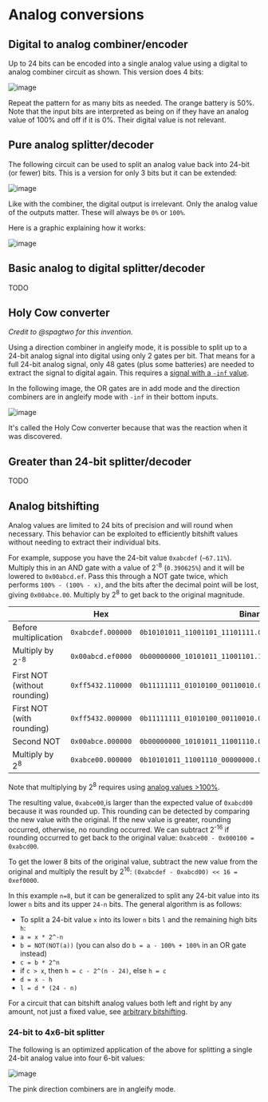 # Analog conversions

## Digital to analog combiner/encoder

Up to 24 bits can be encoded into a single analog value using a digital to analog combiner circuit as shown. This version does 4 bits:

![image](combiner1.png)

Repeat the pattern for as many bits as needed. The orange battery is 50%. Note that the input bits are interpreted as being on if they have an analog value of 100% and off if it is 0%. Their digital value is not relevant.

## Pure analog splitter/decoder

The following circuit can be used to split an analog value back into 24-bit (or fewer) bits. This is a version for only 3 bits but it can be extended:

![image](splitter3.png)

Like with the combiner, the digital output is irrelevant. Only the analog value of the outputs matter. These will always be `0%` or `100%`.

Here is a graphic explaining how it works:

![image](splitter1_explanation.webp)


## Basic analog to digital splitter/decoder

 TODO

## Holy Cow converter

_Credit to @spagtwo for this invention._

Using a direction combiner in angleify mode, it is possible to split up to a 24-bit analog signal into digital using only 2 gates per bit. That means for a full 24-bit analog signal, only 48 gates (plus some batteries) are needed to extract the signal to digital again. This requires a [signal with a `-inf` value](/wiki/game-mechanics/gate-behavior/README.md#inf-nan-and-illegal-values).

In the following image, the OR gates are in add mode and the direction combiners are in angleify mode with `-inf` in their bottom inputs.

![image](2-gate-splitter-1.png)

It's called the Holy Cow converter because that was the reaction when it was discovered.

## Greater than 24-bit splitter/decoder

 TODO

## Analog bitshifting

Analog values are limited to 24 bits of precision and will round when necessary. This behavior can be exploited to efficiently bitshift values without needing to extract their individual bits.

For example, suppose you have the 24-bit value `0xabcdef` (`~67.11%`). Multiply this in an AND gate with a value of 2<sup>-8</sup> (`0.390625%`) and it will be lowered to `0x00abcd.ef`. Pass this through a NOT gate twice, which performs `100% - (100% - x)`, and the bits after the decimal point will be lost, giving `0x00abce.00`. Multiply by 2<sup>8</sup> to get back to the original magnitude.

|                               | Hex               | Binary                                                    | Percentage |
| ----------------------------- | ----------------- | --------------------------------------------------------- | ---------- |
| Before multiplication         | `0xabcdef.000000` | `0b10101011_11001101_11101111.00000000_00000000_00000000` | ~`67.1111%`  |
| Multiply by 2<sup>-8</sup>    | `0x00abcd.ef0000` | `0b00000000_10101011_11001101.11101111_00000000_00000000` | ~`0.2622%`   |
| First NOT (without rounding) | `0xff5432.110000` | `0b11111111_01010100_00110010.00010001_00000000_00000000` | ~`99.7378%`  |
| First NOT (with rounding) | `0xff5432.000000` | `0b11111111_01010100_00110010.00000000_00000000_00000000` | ~`99.7378%`  |
| Second NOT | `0x00abce.000000` | `0b00000000_10101011_11001110.00000000_00000000_00000000` | ~`0.2622%`  |
| Multiply by 2<sup>8</sup>    | `0xabce00.000000` | `0b10101011_11001110_00000000.00000000_00000000_00000000` | ~`67.1112%`   |

Note that multiplying by 2<sup>8</sup> requires using [analog values >100%](/wiki/game-mechanics/gate-behavior/README.md#inf-nan-and-illegal-values).

The resulting value, `0xabce00`,is larger than the expected value of `0xabcd00` because it was rounded up. This rounding can be detected by comparing the new value with the original. If the new value is greater, rounding occurred, otherwise, no rounding occurred. We can subtract 2<sup>-16</sup> if rounding occurred to get back to the original value: `0xabce00 - 0x000100 = 0xabcd00`.

To get the lower 8 bits of the original value, subtract the new value from the original and multiply the result by 2<sup>16</sup>: `(0xabcdef - 0xabcd00) << 16 = 0xef0000`.

In this example `n=8`, but it can be generalized to split any 24-bit value into its lower `n` bits and its upper `24-n` bits. The general algorithm is as follows:

* To split a 24-bit value `x` into its lower `n` bits `l` and the remaining high bits `h`:
* `a = x * 2^-n`
* `b = NOT(NOT(a))` (you can also do `b = a - 100% + 100%` in an OR gate instead)
* `c = b * 2^n`
* if `c > x`, then `h = c - 2^(n - 24)`, else `h = c`
* `d = x - h`
* `l = d * (24 - n)`

For a circuit that can bitshift analog values both left and right by any amount, not just a fixed value, see [arbitrary bitshifting](/wiki/computing-components/analog-integer-arithmetic/README.md#arbitrary-bitshifting).

### 24-bit to 4x6-bit splitter

The following is an optimized application of the above for splitting a single 24-bit analog value into four 6-bit values:

![image](splitter2.png)

The pink direction combiners are in angleify mode.
